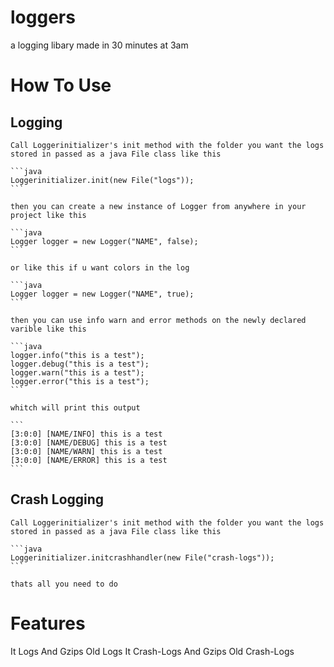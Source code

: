 # loggers
a logging libary made in 30 minutes at 3am


# How To Use

## Logging

    Call Loggerinitializer's init method with the folder you want the logs stored in passed as a java File class like this
    
    ```java
    Loggerinitializer.init(new File("logs"));
    ```
    
    then you can create a new instance of Logger from anywhere in your project like this
    
    ```java
    Logger logger = new Logger("NAME", false);
    ```
    
    or like this if u want colors in the log
    
    ```java
    Logger logger = new Logger("NAME", true);
    ```
    
    then you can use info warn and error methods on the newly declared varible like this
    
    ```java
    logger.info("this is a test");
    logger.debug("this is a test");
    logger.warn("this is a test");
    logger.error("this is a test");
    ```
    
    whitch will print this output
    
    ```
    [3:0:0] [NAME/INFO] this is a test
    [3:0:0] [NAME/DEBUG] this is a test
    [3:0:0] [NAME/WARN] this is a test
    [3:0:0] [NAME/ERROR] this is a test
    ```

## Crash Logging

    Call Loggerinitializer's init method with the folder you want the logs stored in passed as a java File class like this
    
    ```java
    Loggerinitializer.initcrashhandler(new File("crash-logs"));
    ```

    thats all you need to do

# Features

It Logs And Gzips Old Logs
It Crash-Logs And Gzips Old Crash-Logs
